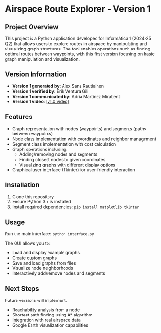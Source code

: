 # Airspace Route Explorer - Version 1

## Project Overview
This project is a Python application developed for Informàtica 1 (2024-25 Q2) that allows users to explore routes in airspace by manipulating and visualizing graph structures. The tool enables operations such as finding optimal routes between waypoints, with this first version focusing on basic graph manipulation and visualization.

## Version Information
- **Version 1 generated by**: Alex Sanz Rautiainen
- **Version 1 verified by**: Èrik Ventura Gili
- **Version 1 communicated by**: Adrià Martínez Mirabent
- **Version 1 video**: [\[v1.0 video\]](https://drive.google.com/file/d/1TY6gZ1HVyyH9sAXLi-84-uuZzb7kLN3E/view?usp=drive_link)

## Features
- Graph representation with nodes (waypoints) and segments (paths between waypoints)
- Node class implementation with coordinates and neighbor management
- Segment class implementation with cost calculation
- Graph operations including:
  - Adding/removing nodes and segments
  - Finding closest nodes to given coordinates
  - Visualizing graphs with different display options
- Graphical user interface (Tkinter) for user-friendly interaction

## Installation
1. Clone this repository
2. Ensure Python 3.x is installed
3. Install required dependencies: ``` pip install matplotlib tkinter ```

## Usage
Run the main interface:
    ```
    python interface.py
    ```

The GUI allows you to:
- Load and display example graphs
- Create custom graphs
- Save and load graphs from files
- Visualize node neighborhoods
- Interactively add/remove nodes and segments

## Next Steps
Future versions will implement:
- Reachability analysis from a node
- Shortest path finding using A* algorithm
- Integration with real airspace data
- Google Earth visualization capabilities